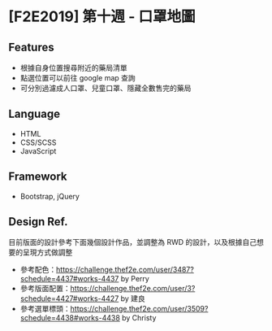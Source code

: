 # [F2E2019] 第十週 - 口罩地圖

## Features
- 根據自身位置搜尋附近的藥局清單
- 點選位置可以前往 google map 查詢
- 可分別過濾成人口罩、兒童口罩、隱藏全數售完的藥局

## Language
- HTML
- CSS/SCSS
- JavaScript

## Framework
- Bootstrap, jQuery

## Design Ref.
目前版面的設計參考下面幾個設計作品，並調整為 RWD 的設計，以及根據自己想要的呈現方式做調整
- 參考配色：https://challenge.thef2e.com/user/3487?schedule=4437#works-4437 by Perry
- 參考版面配置：https://challenge.thef2e.com/user/3?schedule=4427#works-4427 by 建良
- 參考選單標頭：https://challenge.thef2e.com/user/3509?schedule=4438#works-4438 by Christy